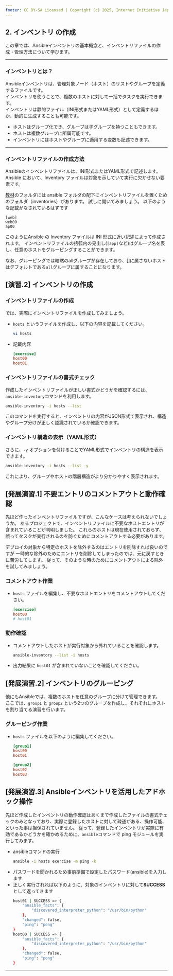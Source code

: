 ```yaml
---
footer: CC BY-SA Licensed | Copyright (c) 2025, Internet Initiative Japan Inc.
---
```


## 2. インベントリ の作成

この章では、Ansibleインベントリの基本概念と、インベントリファイルの作成・管理方法について学びます。

---

### インベントリとは？

Ansibleインベントリは、管理対象ノード（ホスト）のリストやグループを定義するファイルです。  
インベントリを使うことで、複数のホストに対して一括でタスクを実行できます。  
インベントリは静的ファイル（INI形式またはYAML形式）として定義するほか、動的に生成することも可能です。

- ホストはグループ化でき、グループは子グループを持つこともできます。
- ホストは複数グループに所属可能です。
- インベントリにはホストやグループに適用する変数も記述できます。

---

### インベントリファイルの作成方法

Ansibleのインベントリファイルは、INI形式またはYAML形式で記述します。  
Ansible において、Inventory ファイルは対象を示していて実行に欠かせない要素です。

[教材](https://github.com/iij/ansible-exercise)のフォルダには ansible フォルダの配下にインベントリファイルを置くためのフォルダ（inventories）があります。
試しに開いてみましょう。
以下のような記載がなされているはずです

```text
[web]
web00
ap00
```

このようにAnsible の Inventory ファイルは INI 形式に近い記述によって作成されます。
インベントリファイルの括弧内の見出し(`[app]`など)はグループ名を表し、任意のホストをグルーピングすることができます。

なお、グルーピングでは暗黙のallグループが存在しており、[]に属さないホストはデフォルトである`all`グループに属することになります。

## [演習.2] インベントリの作成

### インベントリファイルの作成

では、実際にインベントリファイルを作成してみましょう。
- `hosts` というファイルを作成し、以下の内容を記載してください。
  ```bash
  vi hosts
  ```
- 記載内容
  ```ini
  [exercise]
  host00
  host01
  ```

### インベントリファイルの書式チェック

作成したインベントリファイルが正しい書式かどうかを確認するには、`ansible-inventory`コマンドを利用します。

```bash
ansible-inventory -i hosts --list
```

このコマンドを実行すると、インベントリの内容がJSON形式で表示され、構造やグループ分けが正しく認識されているか確認できます。

### インベントリ構造の表示（YAML形式）

さらに、`-y` オプションを付けることでYAML形式でインベントリの構造を表示できます。

```bash
ansible-inventory -i hosts --list -y
```

これにより、グループやホストの階層構造がより分かりやすく表示されます。


## [発展演習.1] 不要エントリのコメントアウトと動作確認


先ほど作ったインベントリファイルですが、こんなケースは考えられないでしょうか。
あるプロジェクトで、インベントリファイルに不要なホストエントリが含まれていることが判明しました。
これらのホストは現在使用されておらず、誤ってタスクが実行されるのを防ぐためにコメントアウトする必要があります。

デプロイの対象から特定のホストを除外するのはエントリを削除すれば良いのですが
一時的な除外のためにエントリを削除してしまったのでは、元に戻すときに苦労してします。
従って、そのような時のためにコメントアウトによる除外を試してみましょう。

### コメントアウト作業

- `hosts` ファイルを編集し、不要なホストエントリをコメントアウトしてください。

  ```ini
  [exercise]
  host00
  # host01
  ```

### 動作確認

- コメントアウトしたホストが実行対象から外れていることを確認します。

  ```bash
  ansible-inventory --list -i hosts
  ```

- 出力結果に `host01` が含まれていないことを確認してください。


## [発展演習.2] インベントリのグルーピング

他にもAnsibleでは、複数のホストを任意のグループに分けて管理できます。  
ここでは、`group1` と `group2` という2つのグループを作成し、それぞれにホストを割り当てる演習を行います。

### グルーピング作業

- `hosts` ファイルを以下のように編集してください。

  ```ini
  [group1]
  host00
  host01

  [group2]
  host02
  host03
  ```

## [発展演習.3] Ansibleインベントリを活用したアドホック操作

先ほど作成したインベントリの動作確認はあくまで作成したファイルの書式チェックのみとなっており、実際に登録したホストに対して疎通がある、操作可能、といった事は担保されていません。
従って、登録したインベントリが実際に有効であるかどうかを確かめるために、`ansible`コマンドで ping モジュールを実行してみます。 
- ansibleコマンドの実行
  ```bash
  ansible -i hosts exercise -m ping -k
  ```
- パスワードを聞かれるため事前準備で設定したパスワード(ansible)を入力します
- 正しく実行されれば以下のように、対象のインベントリに対して**SUCCESS**として返ってきます
  ```bash
  host01 | SUCCESS => {
      "ansible_facts": {
          "discovered_interpreter_python": "/usr/bin/python"
      },
      "changed": false,
      "ping": "pong"
  }
  host00 | SUCCESS => {
      "ansible_facts": {
          "discovered_interpreter_python": "/usr/bin/python"
      },
      "changed": false,
      "ping": "pong"
  }
  ```


---
<credit-footer/>
